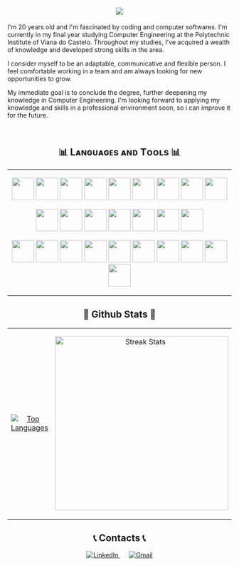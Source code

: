 <h1 align="center">
    <img src="https://readme-typing-svg.herokuapp.com/?font=Righteous&size=35&center=true&vCenter=true&width=500&height=70&duration=4000&lines=Hi+There!+👋;+I'm+Diogo+Pinheiro!;" />
</h1>

<p align="left">
  
I'm 20 years old and I'm fascinated by coding and computer softwares. I'm currently in my final year studying Computer Engineering at the Polytechnic Institute of Viana do Castelo. Throughout my studies, I've acquired a wealth of knowledge and developed strong skills in the area.

I consider myself to be an adaptable, communicative and flexible person. I feel comfortable working in a team and am always looking for new opportunities to grow.

My immediate goal is to conclude the degree, further deepening my knowledge in Computer Engineering. I'm looking forward to applying my knowledge and skills in a professional environment soon, so i can improve it for the future.

</p>

<br>

<h2 align="center">📊 Lᴀɴɢᴜᴀɢᴇs ᴀɴᴅ Tᴏᴏʟs 📊</h2>

<table align="center" width="100%">
  <tr>
  <td width="60%">
    <p align="center">
      <img width="50px" src="https://skillicons.dev/icons?i=py" />
      <img width="50px" src="https://skillicons.dev/icons?i=flask" />
      <img width="50px" src="https://skillicons.dev/icons?i=cs" />
      <img width="50px" src="https://skillicons.dev/icons?i=dotnet" />
      <img width="50px" src="https://skillicons.dev/icons?i=ts" />
      <img width="50px" src="https://skillicons.dev/icons?i=js" />
      <img width="50px" src="https://skillicons.dev/icons?i=java" />
      <img width="50px" src="https://skillicons.dev/icons?i=kotlin" />
      <img width="50px" src="https://skillicons.dev/icons?i=angular" />
    </p>
    <p align="center">
      <img width="50px" src="https://skillicons.dev/icons?i=php" />
      <img width="50px" src="https://skillicons.dev/icons?i=html" />
      <img width="50px" src="https://skillicons.dev/icons?i=css" />
      <img width="50px" src="https://skillicons.dev/icons?i=bootstrap" />
      <img width="50px" src="https://skillicons.dev/icons?i=nodejs" />
      <img width="50px" src="https://skillicons.dev/icons?i=react" />
      <img width="50px" src="https://skillicons.dev/icons?i=prisma" />
    </p>
    <p align="center">
      <img width="50px" src="https://skillicons.dev/icons?i=postgres" />
      <img width="50px" src="https://skillicons.dev/icons?i=mysql" />
      <img width="50px" src="https://skillicons.dev/icons?i=mongodb" />
      <img width="50px" src="https://skillicons.dev/icons?i=git" />
      <img width="50px" src="https://skillicons.dev/icons?i=docker" />
      <img width="50px" src="https://skillicons.dev/icons?i=postman" />
      <img width="50px" src="https://skillicons.dev/icons?i=vscode" />
      <img width="50px" src="https://skillicons.dev/icons?i=vercel" />
      <img width="50px" src="https://skillicons.dev/icons?i=googlecloud" />
      <img width="50px" src="https://skillicons.dev/icons?i=github" />
    </p>
  </td>
  </tr>
</table>

<h2 align="center"> 🔢 Github Stats 🔢 </h2>

<div align="center">
  <table>
    <tr>
      <td>
        <p align="center">
          <a href="https://github.com/diogoPinheiro11">
            <img align="center" src="https://github-readme-stats.vercel.app/api/top-langs/?username=diogoPinheiro11&langs_count=8&layout=compact&theme=holi" alt="Top Languages" />
          </a>
        </p>
      </td>
      <td>
        <p align="center">
          <a href="https://github.com/diogoPinheiro11">
            <img width=390 src="https://streak-stats.demolab.com/?user=diogoPinheiro11&count_private=true&theme=react&border_radius=10" alt="Streak Stats"/>
          </a>
        </p>
      </td>
    </tr>
  </table>
</div>

<h2 align="center"> 📞 Contacts 📞 </h2>

<div align="center">
  <a href="https://www.linkedin.com/in/diogo-pinheiro-7643812b0/" target="_blank" style="margin-right: 20px;">
    <img src="https://img.shields.io/badge/linkedin-%231E77B5.svg?&style=for-the-badge&logo=linkedin&logoColor=white" alt="LinkedIn" />
  </a>
  
  <a href="mailto:pinheirodiogo2003@gmail.com" target="_blank">
    <img src="https://img.shields.io/badge/Gmail-333333?style=for-the-badge&logo=gmail&logoColor=red" alt="Gmail" />
  </a>
</div>
